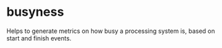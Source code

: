 # busyness
Helps to generate metrics on how busy a processing system is, based on start and finish events.
